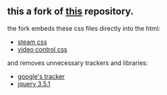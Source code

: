 this a fork of [this](https://github.com/gamer2810/steam-miniprofile/) repository.  
--
the fork embeds these css files directly into the html:
- [steam css](https://steamcommunity-a.akamaihd.net/public/shared/css/shared_global.css?v=8auqH9wO7vE-&l=english)
- [video control css](chrome://global/skin/media/videocontrols.css)
  
and removes unnecessary trackers and libraries:
- [google's tracker](https://www.googletagmanager.com/gtag/js?id=UA-172121567-2)
- [jquery 3.5.1](https://code.jquery.com/jquery-3.5.1.min.js)